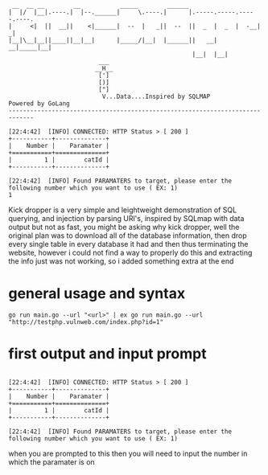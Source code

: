 ```
 __  __ __        __           _____        ______                         
|  |/  |__|.----.|  |--.______|     \.----.|      |.-----.-----.-----.----.
|     <|  ||  __||    <|______|  --  |   _||  --  ||  _  |  _  |  -__|   _|
|__|\__|__||____||__|__|      |_____/|__|  |______||   __|   __|_____|__|  
                                                   |__|  |__|              
                         ___
                        __H__
                         [']
                         [)]
                         ["]
                          V...Data....Inspired by SQLMAP
Powered by GoLang
-----------------------------------------------------------------------------

[22:4:42]  [INFO] CONNECTED: HTTP Status > [ 200 ]
+-----------+--------------+
|    Number |    Paramater |
+===========+==============+
|         1 |        catId |
+-----------+--------------+

[22:4:42]  [INFO] Found PARAMATERS to target, please enter the following number which you want to use ( EX: 1)
1

```

Kick dropper is a very simple and leightweight demonstration of SQL querying, and injection by parsing URl's, inspired by SQLmap with data output but not as fast, you might be asking why kick dropper, well the original plan was to download all of the database information, then drop every single table in every database it had and then thus terminating the website, however i could not find a way to properly do this and extracting the info just was not working, so i added something extra at the end 

# general usage and syntax 
```
go run main.go --url "<url>" | ex go run main.go --url "http://testphp.vulnweb.com/index.php?id=1"
```

# first output and input prompt 

```

[22:4:42]  [INFO] CONNECTED: HTTP Status > [ 200 ]
+-----------+--------------+
|    Number |    Paramater |
+===========+==============+
|         1 |        catId |
+-----------+--------------+

[22:4:42]  [INFO] Found PARAMATERS to target, please enter the following number which you want to use ( EX: 1)

```

when you are prompted to this then you will need to input the number in which the paramater is on
